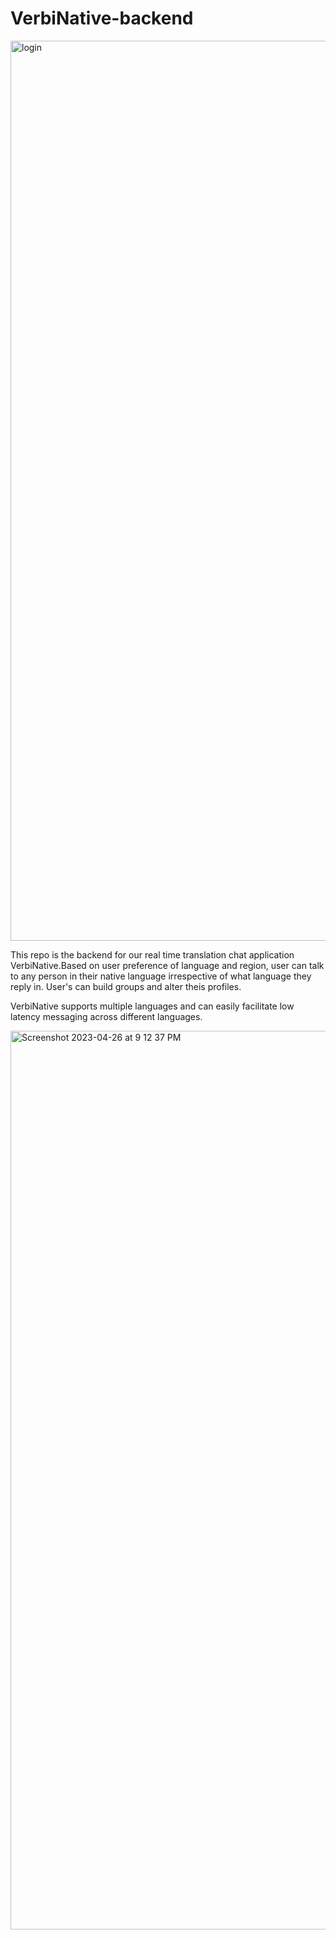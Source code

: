 # VerbiNative-backend

<img width="1440" alt="login" src="https://github.com/arkhamHack/VerbiNative-backend/assets/72064090/60e62661-6082-49f5-b529-de55d49a7b69">


This repo is the backend for our real time translation chat application VerbiNative.Based on user preference of language and region, user can talk to any person in their native language irrespective of 
what language they reply in. User's can build groups and alter theis profiles.

VerbiNative supports multiple languages and can easily facilitate low latency messaging across different languages.

<img width="1438" alt="Screenshot 2023-04-26 at 9 12 37 PM" src="https://github.com/arkhamHack/VerbiNative-backend/assets/72064090/a37f9d7c-f124-4721-a399-2a13a23a9235">

